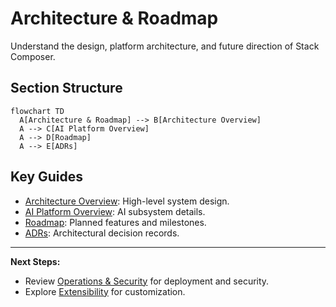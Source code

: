 # Architecture & Roadmap

Understand the design, platform architecture, and future direction of Stack Composer.

## Section Structure

```mermaid
flowchart TD
  A[Architecture & Roadmap] --> B[Architecture Overview]
  A --> C[AI Platform Overview]
  A --> D[Roadmap]
  A --> E[ADRs]
```

## Key Guides

- [Architecture Overview](../architecture-overview.md): High-level system design.
- [AI Platform Overview](../ai-platform-overview.md): AI subsystem details.
- [Roadmap](../roadmap.md): Planned features and milestones.
- [ADRs](../adr/0000-template.md): Architectural decision records.

---

**Next Steps:**

- Review [Operations & Security](../ops-guide.md) for deployment and security.
- Explore [Extensibility](../plugin-sdk/README.md) for customization.
